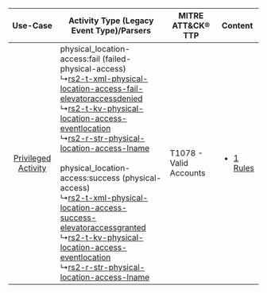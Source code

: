 |    Use-Case    | Activity Type (Legacy Event Type)/Parsers    | MITRE ATT&CK® TTP          | Content    |
|:----:| ---- | ---- | ---- |
| [Privileged Activity](../../../UseCases/uc_privileged_activity.md) |  physical_location-access:fail (failed-physical-access)<br> ↳[rs2-t-xml-physical-location-access-fail-elevatoraccessdenied](Ps/pC_rs2txmlphysicallocationaccessfailelevatoraccessdenied.md)<br> ↳[rs2-t-kv-physical-location-access-eventlocation](Ps/pC_rs2tkvphysicallocationaccesseventlocation.md)<br> ↳[rs2-r-str-physical-location-access-lname](Ps/pC_rs2rstrphysicallocationaccesslname.md)<br><br> physical_location-access:success (physical-access)<br> ↳[rs2-t-xml-physical-location-access-success-elevatoraccessgranted](Ps/pC_rs2txmlphysicallocationaccesssuccesselevatoraccessgranted.md)<br> ↳[rs2-t-kv-physical-location-access-eventlocation](Ps/pC_rs2tkvphysicallocationaccesseventlocation.md)<br> ↳[rs2-r-str-physical-location-access-lname](Ps/pC_rs2rstrphysicallocationaccesslname.md)<br> | T1078 - Valid Accounts<br> | [<ul><li>1 Rules</li></ul>](RM/r_m_rs2_technologies_rs2_technologies_Privileged_Activity.md) |